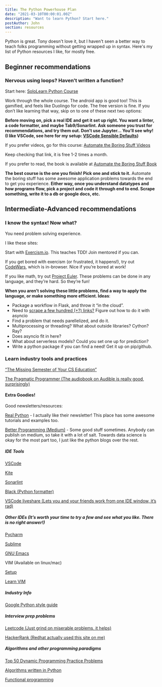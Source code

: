 ```yaml
---
title: The Python Powerhouse Plan
date: "2021-03-10T00:00:01.00Z"
description: "Want to learn Python? Start here."
postAuthor: John
section: resources
---
```


Python is great. Tony doesn't love it, but I haven't seen a better way to teach folks programming without getting wrapped up in syntax. Here's my list of Python resources I like, for mostly free.

## Beginner recommendations 
### Nervous using loops? Haven’t written a function?

Start here: [SoloLearn Python Course](https://www.sololearn.com/Course/Python/)

Work through the whole course. The android app is good too!
This is gamified, and feels like Duolingo for code. The free version is fine.
If you don’t like learning that way, skip on to one of these next two options:


**Before moving on, pick a real IDE and get it set up right. You want a linter, a code formatter, and maybe Tab9/Sonarlint. Ask someone you trust for recommendations, and try them out. Don’t use Jupyter… You’ll see why! (I like VSCode, see here for my setup: [VSCode Sensible Defaults](/vscode-defaults))**

If you prefer videos, go for this course: [Automate the Boring Stuff Videos](https://inventwithpython.com/automateudemy)

Keep checking that link, it is free 1-2 times a month.

If you prefer to read, the book is available at [Automate the Boring Stuff Book](http://automatetheboringstuff.com/)


**The best course is the one you finish! Pick one and stick to it.** Automate the boring stuff has some awesome application problems towards the end to get you experience. **Either way, once you understand datatypes and how programs flow, pick a project and code it through end to end. Scrape something, write it to a db or google docs, etc.** 

## Intermediate-Advanced recommendations
### I know the syntax! Now what?

You need problem solving experience.

I like these sites:

Start with [Exercism.io](https://exercism.io/tracks/python). This teaches TDD! Join mentored if you can.

If you get bored with exercism (or frustrated, it happens!), try out [CodeWars](https://www.codewars.com/dashboard), which is in-browser. Nice if you’re bored at work!

If you like math, try out [Project Euler](https://projecteuler.net/). These problems can be done in any language, and they’re hard. So they’re fun!


**When you aren’t solving these little problems, find a way to apply the language, or make something more efficient. Ideas**:
- Package a workflow in Flask, and throw it “in the cloud”.
- Need to [scrape a few hundred (+?) links?](/dont-scrape/) Figure out how to do it with asyncio
- Find a problem that needs parellelized, and do it.
- Multiprocessing or threading? What about outside libraries? Cython? Ray?
- Does asyncio fit in here?
- What about serverless models? Could you set one up for prediction?
- Write a python package if you can find a need! Get it up on pip/github.


### Learn industry tools and practices

[“The Missing Semester of Your CS Education”](https://missing.csail.mit.edu/)

[The Pragmatic Programmer (The audiobook on Audible is really good, surprisingly)](https://www.amazon.com/Pragmatic-Programmer-journey-mastery-Anniversary/dp/0135957052)

#### Extra Goodies!
Good newsletters/resources:

[Real Python](https://realpython.com/) - I actually like their newsletter! This place has some awesome tutorials and examples too.

[Better Programming (Medium)](https://medium.com/better-programming) - Some good stuff sometimes. Anybody can publish on medium, so take it with a lot of salt. Towards data science is okay for the most part too, I just like the python blogs over the rest.


##### IDE Tools

[VSCode](https://code.visualstudio.com/)

[Kite](https://kite.com/)

[Sonarlint](https://www.sonarlint.org/)

[Black (Python formatter)](https://black.readthedocs.io/en/stable/)

[VSCode liveshare (Lets you and your friends work from one IDE window, it’s rad)](https://marketplace.visualstudio.com/items?itemName=MS-vsliveshare.vsliveshare-pack)

##### Other IDEs (It’s worth your time to try a few and see what you like. There is no right answer!)
[Pycharm](https://www.jetbrains.com/pycharm/)

[Sublime](sublimetext.com)

[GNU Emacs](gnu.org/software/emacs/)

VIM (Available on linux/mac)

[Setup](https://realpython.com/vim-and-python-a-match-made-in-heaven/)

[Learn VIM](https://vim-adventures.com/)

##### Industry Info

[Google Python style guide](https://google.github.io/styleguide/pyguide.html)

##### Interview prep problems

[Leetcode (Just grind on miserable problems, it helps)](https://leetcode.com/)

[HackerRank (Redhat actually used this site on me)](https://www.hackerrank.com/)

##### Algorithms and other programming paradigms

[Top 50 Dynamic Programming Practice Problems](https://blog.usejournal.com/top-50-dynamic-programming-practice-problems-4208fed71aa3)

[Algorithms written in Python](https://github.com/davestroud/Algorithm_Fundamentals)

[Functional programming](https://stackabuse.com/functional-programming-in-python/)
